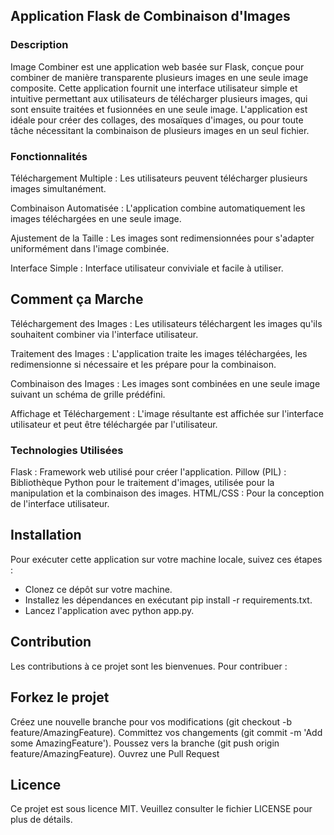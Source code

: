 ## Application Flask de Combinaison d'Images

### Description
Image Combiner est une application web basée sur Flask, conçue pour combiner de manière transparente plusieurs images en une seule image composite. Cette application fournit une interface utilisateur simple et intuitive permettant aux utilisateurs de télécharger plusieurs images, qui sont ensuite traitées et fusionnées en une seule image. L'application est idéale pour créer des collages, des mosaïques d'images, ou pour toute tâche nécessitant la combinaison de plusieurs images en un seul fichier.

### Fonctionnalités
Téléchargement Multiple : Les utilisateurs peuvent télécharger plusieurs images simultanément.

Combinaison Automatisée : L'application combine automatiquement les images téléchargées en une seule image.

Ajustement de la Taille : Les images sont redimensionnées pour s'adapter uniformément dans l'image combinée.

Interface Simple : Interface utilisateur conviviale et facile à utiliser.

## Comment ça Marche
Téléchargement des Images : Les utilisateurs téléchargent les images qu'ils souhaitent combiner via l'interface utilisateur.

Traitement des Images : L'application traite les images téléchargées, les redimensionne si nécessaire et les prépare pour la combinaison.

Combinaison des Images : Les images sont combinées en une seule image suivant un schéma de grille prédéfini.

Affichage et Téléchargement : L'image résultante est affichée sur l'interface utilisateur et peut être téléchargée par l'utilisateur.

### Technologies Utilisées
Flask : Framework web utilisé pour créer l'application.
Pillow (PIL) : Bibliothèque Python pour le traitement d'images, utilisée pour la manipulation et la combinaison des images.
HTML/CSS : Pour la conception de l'interface utilisateur.

## Installation
Pour exécuter cette application sur votre machine locale, suivez ces étapes :

 - Clonez ce dépôt sur votre machine.
 - Installez les dépendances en exécutant pip install -r requirements.txt.
 - Lancez l'application avec python app.py.

## Contribution
Les contributions à ce projet sont les bienvenues. Pour contribuer :

## Forkez le projet

Créez une nouvelle branche pour vos modifications (git checkout -b feature/AmazingFeature).
Committez vos changements (git commit -m 'Add some AmazingFeature').
Poussez vers la branche (git push origin feature/AmazingFeature).
Ouvrez une Pull Request

## Licence
Ce projet est sous licence MIT. Veuillez consulter le fichier LICENSE pour plus de détails.
